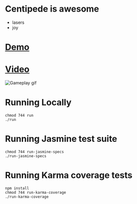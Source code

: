 # Centipede is awesome
- lasers
- joy

# [Demo](http://centipede.matthewodle.com/index.html)

# [Video](https://youtu.be/V_LdZUEypng)

![Gameplay gif](https://gitlab.com/taciturn-pachyderm/centipede/raw/901df6b828fa359d461581b451f75b80bb1a9324/media/centipede.gif)

# Running Locally

```
chmod 744 run
./run
```

# Running Jasmine test suite

```
chmod 744 run-jasmine-specs
./run-jasmine-specs
```

# Running Karma coverage tests

```
npm install
chmod 744 run-karma-coverage
./run-karma-coverage
```

